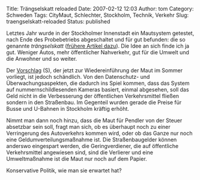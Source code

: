Title: Trängselskatt reloaded
Date: 2007-02-12 12:03
Author: tom
Category: Schweden
Tags: CityMaut, Schlechter, Stockholm, Technik, Verkehr
Slug: traengselskatt-reloaded
Status: published

Letztes Jahr wurde in der Stockholmer Innenstadt ein Mautsystem
getestet, nach Ende des Probebetriebs abgeschaltet und für gut befunden:
die so genannte *trängselskatt* ([frühere Artikel
dazu](http://www.fiket.de/tag/citymaut)). Die Idee an sich finde ich ja
gut. Weniger Autos, mehr öffentlicher Nahverkehr, gut für die Umwelt und
die Anwohner und so weiter.

Der [Vorschlag](http://www.sr.se/Ekot/artikel.asp?artikel=1187925) (S),
der jetzt zur Wiedereinführung der Maut im Sommer vorliegt, ist jedoch
schändlich. Von den Datenschutz- und Überwachungsaspekten, die dadurch
ins Spiel kommen, dass das System auf nummernschildlesenden Kameras
basiert, einmal abgesehen, soll das Geld nicht in die Verbesserung der
öffentlichen Verkehrsmittel fließen sondern in den Straßenbau. Im
Gegenteil wurden gerade die Preise für Busse und U-Bahnen in Stockholm
kräftig erhöht.

Nimmt man dann noch hinzu, dass die Maut für Pendler von der Steuer
absetzbar sein soll, fragt man sich, ob es überhaupt noch zu einer
Verringerung des Autoverkehrs kommen wird, oder ob das Ganze nur noch
eine Geldumverteilungsmaßnahme ist. Die Straßenbaugelder können anderswo
eingespart werden, die Geringverdiener, die auf öffentliche
Verkehrsmittel angewiesen sind, sind die Verlierer und eine
Umweltmaßnahme ist die Maut nur noch auf dem Papier.

Konservative Politik, wie man sie erwartet hat?


